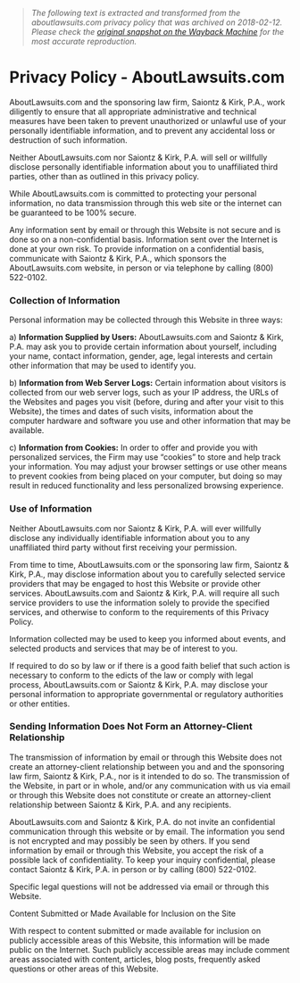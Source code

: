 > *The following text is extracted and transformed from the aboutlawsuits.com privacy policy that was archived on 2018-02-12. Please check the [original snapshot on the Wayback Machine](https://web.archive.org/web/20180212214049id_/https%3A//www.aboutlawsuits.com/about/privacy-policy) for the most accurate reproduction.*

# Privacy Policy - AboutLawsuits.com

AboutLawsuits.com and the sponsoring law firm, Saiontz & Kirk, P.A., work diligently to ensure that all appropriate administrative and technical measures have been taken to prevent unauthorized or unlawful use of your personally identifiable information, and to prevent any accidental loss or destruction of such information.

Neither AboutLawsuits.com nor Saiontz & Kirk, P.A. will sell or willfully disclose personally identifiable information about you to unaffiliated third parties, other than as outlined in this privacy policy.

While AboutLawsuits.com is committed to protecting your personal information, no data transmission through this web site or the internet can be guaranteed to be 100% secure. 

Any information sent by email or through this Website is not secure and is done so on a non-confidential basis. Information sent over the Internet is done at your own risk. To provide information on a confidential basis, communicate with Saiontz & Kirk, P.A., which sponsors the AboutLawsuits.com website, in person or via telephone by calling (800) 522-0102.

### Collection of Information

Personal information may be collected through this Website in three ways:

a) **Information Supplied by Users:** AboutLawsuits.com and Saiontz & Kirk, P.A. may ask you to provide certain information about yourself, including your name, contact information, gender, age, legal interests and certain other information that may be used to identify you.

b) **Information from Web Server Logs:** Certain information about visitors is collected from our web server logs, such as your IP address, the URLs of the Websites and pages you visit (before, during and after your visit to this Website), the times and dates of such visits, information about the computer hardware and software you use and other information that may be available.

c) **Information from Cookies:** In order to offer and provide you with personalized services, the Firm may use “cookies” to store and help track your information. You may adjust your browser settings or use other means to prevent cookies from being placed on your computer, but doing so may result in reduced functionality and less personalized browsing experience.

### Use of Information

Neither AboutLawsuits.com nor Saiontz & Kirk, P.A. will ever willfully disclose any individually identifiable information about you to any unaffiliated third party without first receiving your permission.

From time to time, AboutLawsuits.com or the sponsoring law firm, Saiontz & Kirk, P.A., may disclose information about you to carefully selected service providers that may be engaged to host this Website or provide other services. AboutLawsuits.com and Saiontz & Kirk, P.A. will require all such service providers to use the information solely to provide the specified services, and otherwise to conform to the requirements of this Privacy Policy.

Information collected may be used to keep you informed about events, and selected products and services that may be of interest to you.

If required to do so by law or if there is a good faith belief that such action is necessary to conform to the edicts of the law or comply with legal process, AboutLawsuits.com or Saiontz & Kirk, P.A. may disclose your personal information to appropriate governmental or regulatory authorities or other entities.

### Sending Information Does Not Form an Attorney-Client Relationship

The transmission of information by email or through this Website does not create an attorney-client relationship between you and and the sponsoring law firm, Saiontz & Kirk, P.A., nor is it intended to do so. The transmission of the Website, in part or in whole, and/or any communication with us via email or through this Website does not constitute or create an attorney-client relationship between Saiontz & Kirk, P.A. and any recipients.

AboutLawsuits.com and Saiontz & Kirk, P.A. do not invite an confidential communication through this website or by email. The information you send is not encrypted and may possibly be seen by others. If you send information by email or through this Website, you accept the risk of a possible lack of confidentiality. To keep your inquiry confidential, please contact Saiontz & Kirk, P.A. in person or by calling (800) 522-0102.

Specific legal questions will not be addressed via email or through this Website.

Content Submitted or Made Available for Inclusion on the Site

With respect to content submitted or made available for inclusion on publicly accessible areas of this Website, this information will be made public on the Internet. Such publicly accessible areas may include comment areas associated with content, articles, blog posts, frequently asked questions or other areas of this Website.
